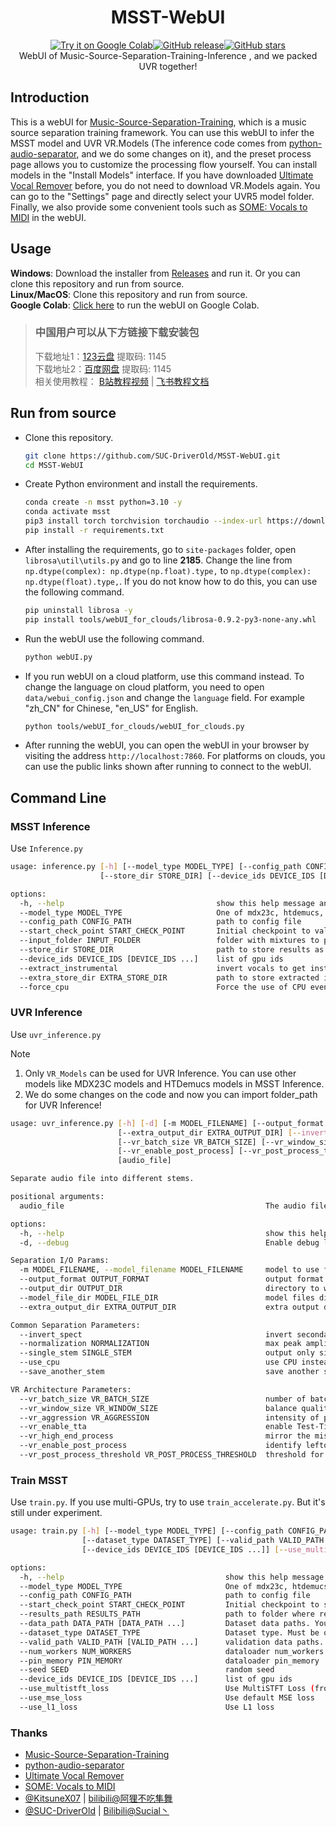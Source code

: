 <div align="center">

# MSST-WebUI
[![Try it on Google Colab](https://colab.research.google.com/assets/colab-badge.svg)](https://colab.research.google.com/github/SUC-DriverOld/MSST-WebUI/blob/main/webUI_for_colab.ipynb)[![GitHub release](https://img.shields.io/github/v/release/SUC-DriverOld/MSST-WebUI)](https://github.com/SUC-DriverOld/MSST-WebUI/releases/latest)[![GitHub stars](https://img.shields.io/github/stars/SUC-DriverOld/MSST-WebUI)](https://github.com/SUC-DriverOld/MSST-WebUI/stargazers)<br>
WebUI of Music-Source-Separation-Training-Inference , and we packed UVR together!
</div>

## Introduction

This is a webUI for [Music-Source-Separation-Training](https://github.com/ZFTurbo/Music-Source-Separation-Training), which is a music source separation training framework. You can use this webUI to infer the MSST model and UVR VR.Models (The inference code comes from [python-audio-separator](https://github.com/nomadkaraoke/python-audio-separator), and we do some changes on it), and the preset process page allows you to customize the processing flow yourself. You can install models in the "Install Models" interface. If you have downloaded [Ultimate Vocal Remover](https://github.com/Anjok07/ultimatevocalremovergui) before, you do not need to download VR.Models again. You can go to the "Settings" page and directly select your UVR5 model folder. Finally, we also provide some convenient tools such as [SOME: Vocals to MIDI](https://github.com/openvpi/SOME/) in the webUI.

## Usage

**Windows**: Download the installer from [Releases](https://github.com/SUC-DriverOld/MSST-WebUI/releases) and run it. Or you can clone this repository and run from source.<br>
**Linux/MacOS**: Clone this repository and run from source.<br>
**Google Colab**: [Click here](https://colab.research.google.com/github/SUC-DriverOld/MSST-WebUI/blob/main/webUI_for_colab.ipynb) to run the webUI on Google Colab.

> ### 中国用户可以从下方链接下载安装包
> 
> 下载地址1：[123云盘](https://www.123pan.com/s/1bmETd-AefWh.html) 提取码: 1145<br>
> 下载地址2：[百度网盘](https://pan.baidu.com/s/1uzYHSpMJ1nZVjRpIXIFF_Q?pwd=1145) 提取码: 1145<br>
> 相关使用教程： [B站教程视频](https://www.bilibili.com/video/BV18m42137rm) | [飞书教程文档](https://r1kc63iz15l.feishu.cn/wiki/JSp3wk7zuinvIXkIqSUcCXY1nKc)

## Run from source

- Clone this repository.

  ```bash
  git clone https://github.com/SUC-DriverOld/MSST-WebUI.git
  cd MSST-WebUI
  ```

- Create Python environment and install the requirements.

  ```bash
  conda create -n msst python=3.10 -y
  conda activate msst
  pip3 install torch torchvision torchaudio --index-url https://download.pytorch.org/whl/cu121
  pip install -r requirements.txt
  ```
- After installing the requirements, go to `site-packages` folder, open `librosa\util\utils.py` and go to line **2185**. Change the line from `np.dtype(complex): np.dtype(np.float).type,` to `np.dtype(complex): np.dtype(float).type,`. If you do not know how to do this, you can use the following command.

  ```bash
  pip uninstall librosa -y
  pip install tools/webUI_for_clouds/librosa-0.9.2-py3-none-any.whl
  ```

- Run the webUI use the following command.

  ```bash
  python webUI.py
  ```

- If you run webUI on a cloud platform, use this command instead. To change the language on cloud platform, you need to open `data/webui_config.json` and change the `language` field. For example "zh_CN" for Chinese, "en_US" for English.

  ```bash
  python tools/webUI_for_clouds/webUI_for_clouds.py
  ```

- After running the webUI, you can open the webUI in your browser by visiting the address `http://localhost:7860`. For platforms on clouds, you can use the public links shown after running to connect to the webUI.

## Command Line

### MSST Inference

Use `Inference.py`

```bash
usage: inference.py [-h] [--model_type MODEL_TYPE] [--config_path CONFIG_PATH] [--start_check_point START_CHECK_POINT] [--input_folder INPUT_FOLDER]
                    [--store_dir STORE_DIR] [--device_ids DEVICE_IDS [DEVICE_IDS ...]] [--extract_instrumental] [--extra_store_dir EXTRA_STORE_DIR] [--force_cpu]

options:
  -h, --help                                  show this help message and exit
  --model_type MODEL_TYPE                     One of mdx23c, htdemucs, segm_models, mel_band_roformer, bs_roformer, swin_upernet, bandit
  --config_path CONFIG_PATH                   path to config file
  --start_check_point START_CHECK_POINT       Initial checkpoint to valid weights
  --input_folder INPUT_FOLDER                 folder with mixtures to process
  --store_dir STORE_DIR                       path to store results as wav file
  --device_ids DEVICE_IDS [DEVICE_IDS ...]    list of gpu ids
  --extract_instrumental                      invert vocals to get instrumental if provided
  --extra_store_dir EXTRA_STORE_DIR           path to store extracted instrumental. If not provided, store_dir will be used
  --force_cpu                                 Force the use of CPU even if CUDA is available
```

### UVR Inference

Use `uvr_inference.py`

> [!NOTE]
> 1. Only `VR_Models` can be used for UVR Inference. You can use other models like MDX23C models and HTDemucs models in MSST Inference.<br>
> 2. We do some changes on the code and now you can import folder_path for UVR Inference!

```bash
usage: uvr_inference.py [-h] [-d] [-m MODEL_FILENAME] [--output_format OUTPUT_FORMAT] [--output_dir OUTPUT_DIR] [--model_file_dir MODEL_FILE_DIR]
                        [--extra_output_dir EXTRA_OUTPUT_DIR] [--invert_spect] [--normalization NORMALIZATION] [--single_stem SINGLE_STEM] [--use_cpu] [--save_another_stem]
                        [--vr_batch_size VR_BATCH_SIZE] [--vr_window_size VR_WINDOW_SIZE] [--vr_aggression VR_AGGRESSION] [--vr_enable_tta] [--vr_high_end_process]
                        [--vr_enable_post_process] [--vr_post_process_threshold VR_POST_PROCESS_THRESHOLD]
                        [audio_file]

Separate audio file into different stems.

positional arguments:
  audio_file                                             The audio file path to separate, in any common format. You can input file path or file folder path

options:
  -h, --help                                             show this help message and exit
  -d, --debug                                            Enable debug logging, equivalent to --log_level=debug.

Separation I/O Params:
  -m MODEL_FILENAME, --model_filename MODEL_FILENAME     model to use for separation (default: 1_HP-UVR.pth). Example: -m 2_HP-UVR.pth
  --output_format OUTPUT_FORMAT                          output format for separated files, any common format (default: FLAC). Example: --output_format=MP3
  --output_dir OUTPUT_DIR                                directory to write output files (default: <current dir>). Example: --output_dir=/app/separated
  --model_file_dir MODEL_FILE_DIR                        model files directory (default: pretrain/VR_Models). Example: --model_file_dir=/app/models
  --extra_output_dir EXTRA_OUTPUT_DIR                    extra output directory for saving another stem. If not provided, output_dir will be used. Example: --extra_output_dir=/app/extra_output

Common Separation Parameters:
  --invert_spect                                         invert secondary stem using spectogram (default: False). Example: --invert_spect
  --normalization NORMALIZATION                          max peak amplitude to normalize input and output audio to (default: 0.9). Example: --normalization=0.7
  --single_stem SINGLE_STEM                              output only single stem, e.g. Instrumental, Vocals, Drums, Bass, Guitar, Piano, Other. Example: --single_stem=Instrumental   
  --use_cpu                                              use CPU instead of GPU for inference
  --save_another_stem                                    save another stem when using flow inference (default: False). Example: --save_another_stem

VR Architecture Parameters:
  --vr_batch_size VR_BATCH_SIZE                          number of batches to process at a time. higher = more RAM, slightly faster processing (default: 4). Example: --vr_batch_size=16
  --vr_window_size VR_WINDOW_SIZE                        balance quality and speed. 1024 = fast but lower, 320 = slower but better quality. (default: 512). Example: --vr_window_size=320
  --vr_aggression VR_AGGRESSION                          intensity of primary stem extraction, -100 - 100. typically 5 for vocals & instrumentals (default: 5). Example: --vr_aggression=2
  --vr_enable_tta                                        enable Test-Time-Augmentation; slow but improves quality (default: False). Example: --vr_enable_tta
  --vr_high_end_process                                  mirror the missing frequency range of the output (default: False). Example: --vr_high_end_process
  --vr_enable_post_process                               identify leftover artifacts within vocal output; may improve separation for some songs (default: False). Example: --vr_enable_post_process
  --vr_post_process_threshold VR_POST_PROCESS_THRESHOLD  threshold for post_process feature: 0.1-0.3 (default: 0.2). Example: --vr_post_process_threshold=0.1
```

### Train MSST

Use `train.py`. If you use multi-GPUs, try to use `train_accelerate.py`. But it's still under experiment.

```bash
usage: train.py [-h] [--model_type MODEL_TYPE] [--config_path CONFIG_PATH] [--start_check_point START_CHECK_POINT] [--results_path RESULTS_PATH] [--data_path DATA_PATH [DATA_PATH ...]]
                [--dataset_type DATASET_TYPE] [--valid_path VALID_PATH [VALID_PATH ...]] [--num_workers NUM_WORKERS] [--pin_memory PIN_MEMORY] [--seed SEED]
                [--device_ids DEVICE_IDS [DEVICE_IDS ...]] [--use_multistft_loss] [--use_mse_loss] [--use_l1_loss]

options:
  -h, --help                                    show this help message and exit
  --model_type MODEL_TYPE                       One of mdx23c, htdemucs, segm_models, mel_band_roformer, bs_roformer, swin_upernet, bandit
  --config_path CONFIG_PATH                     path to config file
  --start_check_point START_CHECK_POINT         Initial checkpoint to start training
  --results_path RESULTS_PATH                   path to folder where results will be stored (weights, metadata)
  --data_path DATA_PATH [DATA_PATH ...]         Dataset data paths. You can provide several folders.
  --dataset_type DATASET_TYPE                   Dataset type. Must be one of: 1, 2, 3 or 4. Details here: https://github.com/ZFTurbo/Music-Source-Separation-Training/blob/main/docs/dataset_types.md
  --valid_path VALID_PATH [VALID_PATH ...]      validation data paths. You can provide several folders.
  --num_workers NUM_WORKERS                     dataloader num_workers
  --pin_memory PIN_MEMORY                       dataloader pin_memory
  --seed SEED                                   random seed
  --device_ids DEVICE_IDS [DEVICE_IDS ...]      list of gpu ids
  --use_multistft_loss                          Use MultiSTFT Loss (from auraloss package)
  --use_mse_loss                                Use default MSE loss
  --use_l1_loss                                 Use L1 loss
```

### Thanks

- [Music-Source-Separation-Training](https://github.com/ZFTurbo/Music-Source-Separation-Training)
- [python-audio-separator](https://github.com/nomadkaraoke/python-audio-separator)
- [Ultimate Vocal Remover](https://github.com/Anjok07/ultimatevocalremovergui)
- [SOME: Vocals to MIDI](https://github.com/openvpi/SOME/)
- [@KitsuneX07](https://github.com/KitsuneX07) | [bilibili@阿狸不吃隼舞](https://space.bilibili.com/403335715)
- [@SUC-DriverOld](https://github.com/SUC-DriverOld) | [Bilibili@Sucial丶](https://space.bilibili.com/445022409)

